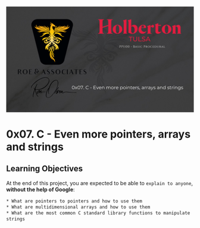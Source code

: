 ![0x07. C - Even more pointers, arrays and strings banner ](https://github.com/ronroeandassociates/assets/blob/master/images/0x07-c_even_more_pointers_banner.png)

# 0x07. C - Even more pointers, arrays and strings

## Learning Objectives

At the end of this project, you are expected to be able to `explain to anyone`, **without the help of Google**:

```
* What are pointers to pointers and how to use them
* What are multidimensional arrays and how to use them
* What are the most common C standard library functions to manipulate strings
```
